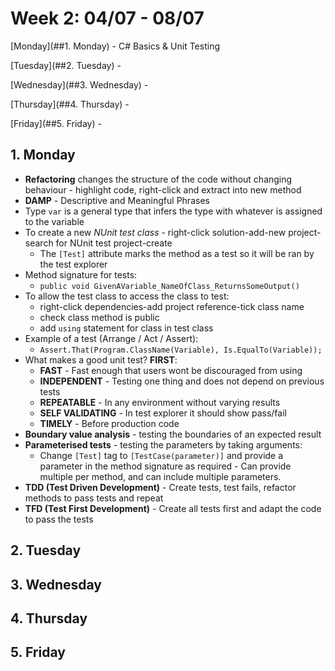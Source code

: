 # Week 2: 04/07 - 08/07

[Monday](##1. Monday) - C# Basics & Unit Testing

[Tuesday](##2. Tuesday) - 

[Wednesday](##3. Wednesday) - 

[Thursday](##4. Thursday) - 

[Friday](##5. Friday) - 



## 1. Monday

* **Refactoring** changes the structure of the code without changing behaviour - highlight code, right-click and extract into new method
* **DAMP** - Descriptive and Meaningful Phrases
* Type `var` is a general type that infers the type with whatever is assigned to the variable
* To create a new *NUnit test class* - right-click solution-add-new project-search for NUnit test project-create
  * The `[Test]` attribute marks the method as a test so it will be ran by the test explorer
* Method signature for tests:
  * `public void GivenAVariable_NameOfClass_ReturnsSomeOutput()`
* To allow the test class to access the class to test:
  * right-click dependencies-add project reference-tick class name
  * check class method is public
  * add `using` statement for class in test class
* Example of a test (Arrange / Act / Assert):
  * `Assert.That(Program.ClassName(Variable), Is.EqualTo(Variable));`
* What makes a good unit test? **FIRST**:
  * **FAST** - Fast enough that users wont be discouraged from using
  * **INDEPENDENT** - Testing one thing and does not depend on previous tests
  * **REPEATABLE** - In any environment without varying results
  * **SELF VALIDATING** - In test explorer it should show pass/fail
  * **TIMELY** - Before production code
* **Boundary value analysis** - testing the boundaries of an expected result
* **Parameterised tests** - testing the parameters by taking arguments:
  * Change `[Test]` tag to `[TestCase(parameter)]` and provide a parameter in the method signature as required - Can provide multiple per method, and can include multiple parameters.
* **TDD (Test Driven Development)** - Create tests, test fails, refactor methods to pass tests and repeat
* **TFD (Test First Development)** - Create all tests first and adapt the code to pass the tests



## 2. Tuesday





## 3. Wednesday





## 4. Thursday





## 5. Friday